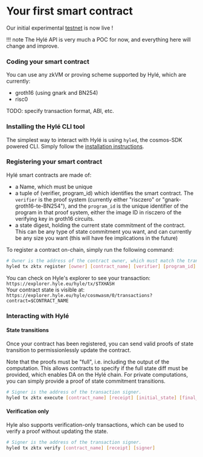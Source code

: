# Your first smart contract

Our initial experimental [testnet](testnet.md) is now live !

!!! note
    The Hylé API is very much a POC for now, and everything here will change and improve.

### Coding your smart contract

You can use any zkVM or proving scheme supported by Hylé, which are currently:

 - groth16 (using gnark and BN254)
 - risc0

TODO: specify transaction format, ABI, etc.

### Installing the Hylé CLI tool

The simplest way to interact with Hylé is using `hyled`, the cosmos-SDK powered CLI.
Simply follow the [installation instructions](hyled-install-instructions.md).

### Registering your smart contract

Hylé smart contracts are made of:

- a Name, which must be unique
- a tuple of (verifier, program_id) which identifies the smart contract. The `verifier` is the proof system (currently either "risczero" or "gnark-groth16-te-BN254"), and the `program_id` is the unique identifier of the program in that proof system, either the image ID in risczero of the verifying key in groth16 circuits.
- a state digest, holding the current state commitment of the contract. This can be any type of state commitment you want, and can currently be any size you want (this will have fee implications in the future)

To register a contract on-chain, simply run the following command:

```bash
# Owner is the address of the contract owner, which must match the transaction signer for now.
hyled tx zktx register [owner] [contract_name] [verifier] [program_id] [state_digest]
```

You can check on Hyle's explorer to see your transaction:  
`https://explorer.hyle.eu/hyle/tx/$TXHASH`  
Your contract state is visible at:  
`https://explorer.hyle.eu/hyle/cosmwasm/0/transactions?contract=$CONTRACT_NAME`

### Interacting with Hylé

#### State transitions
Once your contract has been registered, you can send valid proofs of state transition to permissionlessly update the contract.

Note that the proofs must be "full", i.e. including the output of the computation.
This allows contracts to specify if the full state diff must be provided, which enables DA on the Hylé chain.
For private computations, you can simply provide a proof of state commitment transitions.

```bash
# Signer is the address of the transaction signer.
hyled tx zktx execute [contract_name] [receipt] [initial_state] [final_state] [signer]
```

#### Verification only
Hyle also supports verification-only transactions, which can be used to verify a proof without updating the state.

```bash
# Signer is the address of the transaction signer.
hyled tx zktx verify [contract_name] [receipt] [signer]
```
